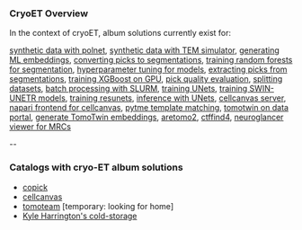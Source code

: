 ### CryoET Overview

In the context of cryoET, album solutions currently exist for:

[synthetic data
with
polnet](https://album.cellcanvas.org/polnet/generate-tomogram/0.1.21),
[synthetic data with TEM simulator](https://cold-storage.kyleharrington.com/MPI-Dortmund/tem-simulator-script-pipe/0.0.3),
[generating ML
embeddings](https://album.cellcanvas.org/cellcanvas/generate-pixel-embedding/0.1.8),
[converting picks to
segmentations](https://album.cellcanvas.org/copick/paint-from-picks/0.2.3),
[training random forests for
segmentation](https://album.cellcanvas.org/cellcanvas/train-model/0.1.8),
[hyperparameter tuning for
models](https://album.cellcanvas.org/cellcanvas/optimize-random-forest/0.0.13),
[extracting picks from
segmentations](https://album.cellcanvas.org/copick/picks-from-segmentation/0.0.22),
[training
XGBoost on
GPU](https://album.cellcanvas.org/cellcanvas/train-model-xgboost/0.0.10),
[pick quality
evaluation](https://album.cellcanvas.org/copick/compare-picks/0.0.38), 
[splitting
datasets](https://album.cellcanvas.org/copick/split-dataset/0.0.10),
[batch processing with
SLURM](https://album.cellcanvas.org/copick/submit-album-job-array/0.0.13),
[training
UNets](https://album.cellcanvas.org/kephale/train-unet-copick/0.0.34),
[training SWIN-UNETR
models](https://album.cellcanvas.org/kephale/train-swin-unetr-copick/0.0.12),
[training
resunets](https://album.cellcanvas.org/kephale/train-resunet-copick/0.0.14),
[inference with
UNets](https://album.cellcanvas.org/kephale/predict-unet-copick/0.0.8),
[cellcanvas
server](https://album.cellcanvas.org/cellcanvas/server/0.0.12),
[napari frontend for
cellcanvas](https://album.cellcanvas.org/cellcanvas/napari-cellcanvas/0.0.5),
[pytme template
matching](https://cold-storage.kyleharrington.com/pytme/preprocess/0.0.2),
[tomotwin on data
portal](https://cold-storage.kyleharrington.com/tomotwin/czii-cryoet-demo/0.0.2),
[generate TomoTwin embeddings](https://cold-storage.kyleharrington.com/tomotwin/generate-embedding-zarr/0.0.15),
[aretomo2](https://cold-storage.kyleharrington.com/czimaginginstitute/aretomo2/0.0.1),
[ctffind4](https://cold-storage.kyleharrington.com/grigoriefflab/ctffind4/0.0.1),
[neuroglancer viewer for
MRCs](https://cold-storage.kyleharrington.com/neuroglancer/view-mrc/0.0.6)

--

### Catalogs with cryo-ET album solutions

- [copick](https://copick.github.io/copick-catalog/catalog)
- [cellcanvas](https://album.cellcanvas.org/)
- [tomoteam](https://kephale.github.io/tomoteam-catalog/) [temporary:
  looking for home]
- [Kyle Harrington's cold-storage](https://cold-storage.kyleharrington.com)

